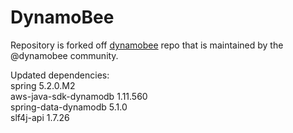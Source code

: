 # DynamoBee
Repository is forked off [dynamobee](https://github.com/dynamobee/dynamobee) repo that is maintained by the @dynamobee community.

Updated dependencies:  
spring 5.2.0.M2  
aws-java-sdk-dynamodb 1.11.560  
spring-data-dynamodb 5.1.0  
slf4j-api 1.7.26  
